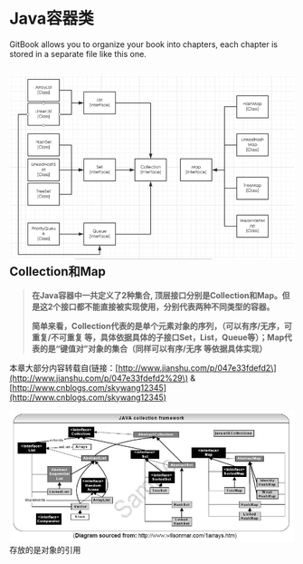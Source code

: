 # Java容器类

GitBook allows you to organize your book into chapters, each chapter is stored in a separate file like this one.

## ![](/assets/import.png)**Collection和Map**

> **在Java容器中一共定义了2种集合, 顶层接口分别是Collection和Map。但是这2个接口都不能直接被实现使用，分别代表两种不同类型的容器。**
>
> **简单来看，Collection代表的是单个元素对象的序列，（可以有序/无序，可重复/不可重复 等，具体依据具体的子接口Set，List，Queue等）；Map代表的是“键值对”对象的集合（同样可以有序/无序 等依据具体实现）**

本章大部分内容转载自\(链接：[http://www.jianshu.com/p/047e33fdefd2\](http://www.jianshu.com/p/047e33fdefd2%29\) & [http://www.cnblogs.com/skywang12345](http://www.cnblogs.com/skywang12345)

![](/assets/ksdalfk.png)存放的是对象的引用


